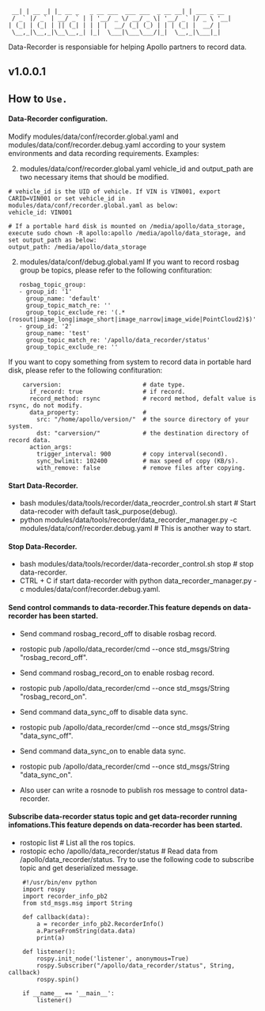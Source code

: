 
```
 __| | __ _| |_ __ _   _ __ ___  ___ ___  _ __ __| | ___ _ __
 / _` |/ _` | __/ _` | | '__/ _ \/ __/ _ \| '__/ _` |/ _ \ '__|
| (_| | (_| | || (_| | | | |  __/ (_| (_) | | | (_| |  __/ |
 \__,_|\__,_|\__\__,_| |_|  \___|\___\___/|_|  \__,_|\___|_|
```

Data-Recorder is responsiable for helping Apollo partners to record data.

## v1.0.0.1

## How to `Use.`

#### Data-Recorder configuration.
Modify modules/data/conf/recorder.global.yaml and modules/data/conf/recorder.debug.yaml according to your system environments and data recording requirements.
Examples:

2. modules/data/conf/recorder.global.yaml
vehicle_id and output_path are two necessary items that should be modified.
```
# vehicle_id is the UID of vehicle. If VIN is VIN001, export CARID=VIN001 or set vehicle_id in modules/data/conf/recorder.global.yaml as below:
vehicle_id: VIN001
```

```
# If a portable hard disk is mounted on /media/apollo/data_storage, execute sudo chown -R apollo:apollo /media/apollo/data_storage, and set output_path as below:
output_path: /media/apollo/data_storage
```

2. modules/data/conf/debug.global.yaml
If you want to record rosbag group be topics, please refer to the following confituration:
```
   rosbag_topic_group:
   - group_id: '1'
     group_name: 'default'
     group_topic_match_re: ''
     group_topic_exclude_re: '(.*(rosout|image_long|image_short|image_narrow|image_wide|PointCloud2)$)'
   - group_id: '2'
     group_name: 'test'
     group_topic_match_re: '/apollo/data_recorder/status'
     group_topic_exclude_re: ''

```

If you want to copy something from system to record data in portable hard disk, please refer to the following confituration:
```
    carversion:                       # date type.
      if_record: true                 # if record.
      record_method: rsync            # record method, defalt value is rsync, do not modify.
      data_property:                  # 
        src: "/home/apollo/version/"  # the source directory of your system.
        dst: "carversion/"            # the destination directory of record data.
      action_args:
        trigger_interval: 900         # copy interval(second).
        sync_bwlimit: 102400          # max speed of copy (KB/s).
        with_remove: false            # remove files after copying.
```  

#### Start Data-Recorder.
 * bash modules/data/tools/recorder/data_reocrder_control.sh start # Start data-recoder with default task_purpose(debug).
 * python modules/data/tools/recorder/data_recorder_manager.py -c modules/data/conf/recorder.debug.yaml # This is another way to start.

#### Stop Data-Recorder.
 * bash modules/data/tools/recorder/data-recorder_control.sh stop  # stop data-recorder.
 * CTRL + C if start data-recorder with python data_recorder_manager.py -c modules/data/conf/recorder.debug.yaml. 

#### Send control commands to data-recorder.This feature depends on data-recorder has been started.
 * Send command rosbag_record_off to disable rosbag record.
 * rostopic pub /apollo/data_recorder/cmd --once std_msgs/String "rosbag_record_off".

 * Send command rosbag_record_on to enable rosbag record.
 * rostopic pub /apollo/data_recorder/cmd --once std_msgs/String "rosbag_record_on".

 * Send command data_sync_off to disable data sync.
 * rostopic pub /apollo/data_recorder/cmd --once std_msgs/String "data_sync_off".

 * Send command data_sync_on to enable data sync.
 * rostopic pub /apollo/data_recorder/cmd --once std_msgs/String "data_sync_on".
 * Also user can write a rosnode to publish ros message to control data-recorder.

#### Subscribe  data-recorder status topic and get data-recorder running infomations.This feature depends on data-recorder has been started.
 * rostopic list  # List all the ros topics.                              
 * rostopic echo  /apollo/data_recorder/status # Read data from /apollo/data_recorder/status.
Try to use the following code to subscribe topic and get deserialized message.
```
    #!/usr/bin/env python
    import rospy
    import recorder_info_pb2
    from std_msgs.msg import String
    
    def callback(data):
        a = recorder_info_pb2.RecorderInfo()
        a.ParseFromString(data.data)
        print(a)
    
    def listener():
        rospy.init_node('listener', anonymous=True)
        rospy.Subscriber("/apollo/data_recorder/status", String, callback)
        rospy.spin()
    
    if __name__ == '__main__':
        listener() 
```



